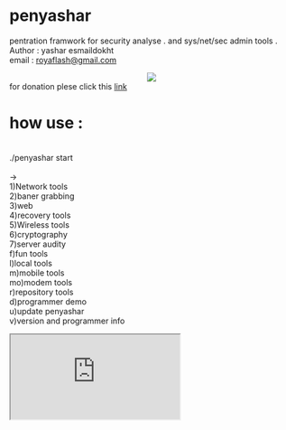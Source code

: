 # penyashar
pentration framwork for security analyse . and sys/net/sec admin tools .
<br>Author : yashar esmaildokht
<br>email : royaflash@gmail.com
<center><img src="penyashar/penyashar.png"> </center>
for donation plese click this <a href="http://zarinp.al/@yashar" >link</a>
<h1> how use :</h1>

<br>./penyashar start 
<br>
<br>->
<br>1)Network tools
<br>2)baner grabbing
<br>3)web
<br>4)recovery tools
<br>5)Wireless tools
<br>6)cryptography
<br>7)server audity
<br>f)fun tools
<br>l)local tools
<br>m)mobile tools
<br>mo)modem tools
<br>r)repository tools
<br>d)programmer demo
<br>u)update penyashar
<br>v)version and programmer info 


<iframe src="http://zarinp.al/@yashar"> dont see iframe</iframe>